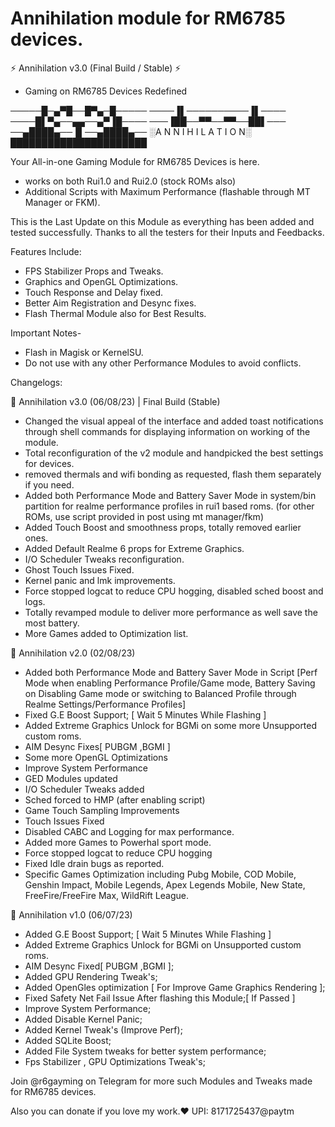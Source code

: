 # Annihilation module for RM6785 devices.

⚡ Annihilation v3.0 (Final Build / Stable) ⚡
- Gaming on RM6785 Devices Redefined

─────█─▄▀█──█▀▄─█─────
────▐▌──────────▐▌────
────█▌▀▄──▄▄──▄▀▐█────
───▐██──▀▀──▀▀──██▌───
──▄████▄──▐▌──▄████▄──
░A N N I H I L A T I O N░
██████████████████████

Your All-in-one Gaming Module for RM6785 Devices is here. 
- works on both Rui1.0 and Rui2.0 (stock ROMs also)
- Additional Scripts with Maximum Performance (flashable through MT Manager or FKM).

This is the Last Update on this Module as everything has been added and tested successfully. Thanks to all the testers for their Inputs and Feedbacks. 

Features Include:
- FPS Stabilizer Props and Tweaks.
- Graphics and OpenGL Optimizations.
- Touch Response and Delay fixed.
- Better Aim Registration and  Desync fixes.
- Flash Thermal Module also for Best Results.

Important Notes-
- Flash in Magisk or KernelSU.
- Do not use with any other Performance Modules to avoid conflicts.

Changelogs:

📂 Annihilation v3.0 (06/08/23) | Final Build (Stable)

- Changed the visual appeal of the interface and added toast notifications through shell commands for displaying information on working of the module.
- Total reconfiguration of the v2 module and handpicked the best settings for devices.
- removed thermals and wifi bonding as requested, flash them separately if you need.
- Added both Performance Mode and Battery Saver Mode in system/bin partition for realme performance profiles in rui1 based roms. (for other ROMs, use script provided in post using mt manager/fkm)
- Added Touch Boost and smoothness props, totally removed earlier ones.
- Added Default Realme 6 props for Extreme Graphics.
- I/O Scheduler Tweaks reconfiguration.
- Ghost Touch Issues Fixed.
- Kernel panic and lmk improvements.
- Force stopped logcat to reduce CPU hogging, disabled sched boost and logs.
- Totally revamped module to deliver more performance as well save the most battery.
- More Games added to Optimization list.

📂 Annihilation v2.0 (02/08/23)

- Added both Performance Mode and Battery Saver Mode in Script [Perf Mode when enabling Performance Profile/Game mode, Battery Saving on Disabling Game mode or switching to Balanced Profile through Realme Settings/Performance Profiles]
- Fixed G.E Boost Support; [ Wait 5 Minutes While Flashing ]
- Added Extreme Graphics Unlock for BGMi on some more Unsupported custom roms.
- AIM Desync Fixes[ PUBGM ,BGMI ]
- Some more OpenGL Optimizations 
- Improve System Performance
- GED Modules updated
- I/O Scheduler Tweaks added
- Sched forced to HMP (after enabling script)
- Game Touch Sampling Improvements
- Touch Issues Fixed
- Disabled CABC and Logging for max performance.
- Added more Games to Powerhal sport mode.
- Force stopped logcat to reduce CPU hogging
- Fixed Idle drain bugs as reported.
- Specific Games Optimization including Pubg Mobile, COD Mobile, Genshin Impact, Mobile Legends, Apex Legends Mobile, New State, FreeFire/FreeFire Max, WildRift League.

📂 Annihilation v1.0 (06/07/23)

- Added G.E Boost Support; [ Wait 5 Minutes While Flashing ]
- Added Extreme Graphics Unlock for BGMi on Unsupported custom roms.
- AIM Desync Fixed[ PUBGM ,BGMI ];
- Added GPU Rendering Tweak's;
- Added OpenGles optimization  [ For Improve Game Graphics Rendering ];
- Fixed Safety Net Fail Issue After flashing this Module;[ If Passed ]
- Improve System Performance;
- Added  Disable Kernel Panic;
- Added Kernel Tweak's (Improve Perf);
- Added SQLite Boost;
- Added File System tweaks for better system performance;
- Fps Stabilizer , GPU Optimizations Tweak's;


Join @r6gayming on Telegram for more such Modules and Tweaks made for RM6785 devices.

Also you can donate if you love my work.❤️
UPI: 8171725437@paytm
